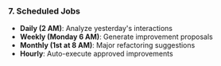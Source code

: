 ### 7. Scheduled Jobs

- **Daily (2 AM)**: Analyze yesterday's interactions
- **Weekly (Monday 6 AM)**: Generate improvement proposals
- **Monthly (1st at 8 AM)**: Major refactoring suggestions
- **Hourly**: Auto-execute approved improvements
